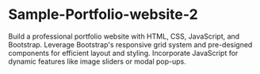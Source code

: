 # Sample-Portfolio-website-2
Build a professional portfolio website with HTML, CSS, JavaScript, and Bootstrap. Leverage Bootstrap's responsive grid system and pre-designed components for efficient layout and styling. Incorporate JavaScript for dynamic features like image sliders or modal pop-ups.
